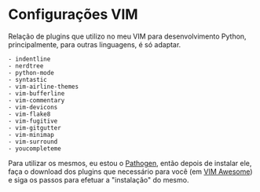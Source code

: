 # Configurações VIM

Relação de plugins que utilizo no meu VIM para desenvolvimento Python, principalmente, para outras linguagens, é só adaptar.

    - indentline
    - nerdtree
    - python-mode
    - syntastic
    - vim-airline-themes
    - vim-bufferline
    - vim-commentary
    - vim-devicons
    - vim-flake8
    - vim-fugitive
    - vim-gitgutter
    - vim-minimap
    - vim-surround
    - youcompleteme
    
Para utilizar os mesmos, eu estou o [Pathogen](https://github.com/tpope/vim-pathogen ), então depois de instalar ele, faça o download dos plugins que necessário para você (em [VIM Awesome](http://vimawesome.com/)) e siga os passos para efetuar a "instalação" do mesmo.
